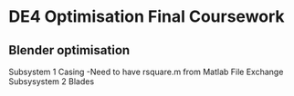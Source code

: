 DE4 Optimisation Final Coursework 
=================================
Blender optimisation
--------------------
Subsystem 1 Casing
-Need to have rsquare.m from Matlab File Exchange
Subsysystem 2 Blades
